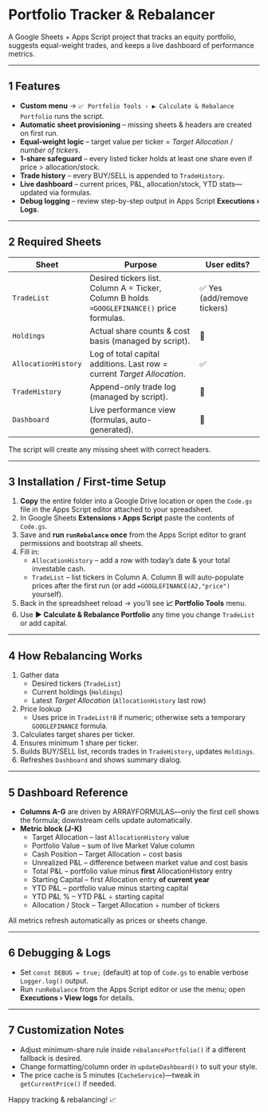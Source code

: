 # Portfolio Tracker & Rebalancer

A Google Sheets + Apps Script project that tracks an equity portfolio, suggests equal-weight trades, and keeps a live dashboard of performance metrics.

---

## 1  Features

* **Custom menu** → `📈 Portfolio Tools › ▶️ Calculate & Rebalance Portfolio` runs the script.
* **Automatic sheet provisioning** – missing sheets & headers are created on first run.
* **Equal-weight logic** – target value per ticker = *Target Allocation* / *number of tickers*.
* **1-share safeguard** – every listed ticker holds at least one share even if price > allocation/stock.
* **Trade history** – every BUY/SELL is appended to `TradeHistory`.
* **Live dashboard** – current prices, P&L, allocation/stock, YTD stats—updated via formulas.
* **Debug logging** – review step-by-step output in Apps Script **Executions › Logs**.

---

## 2  Required Sheets

| Sheet | Purpose | User edits? |
|-------|---------|-------------|
| `TradeList` | Desired tickers list. Column A = Ticker, Column B holds `=GOOGLEFINANCE()` price formulas. | ✅ Yes (add/remove tickers) |
| `Holdings` | Actual share counts & cost basis (managed by script). | 🚫 |
| `AllocationHistory` | Log of total capital additions. Last row = current *Target Allocation*. | ✅ |
| `TradeHistory` | Append-only trade log (managed by script). | 🚫 |
| `Dashboard` | Live performance view (formulas, auto-generated). | 🚫 |

The script will create any missing sheet with correct headers.

---

## 3  Installation / First-time Setup

1. **Copy** the entire folder into a Google Drive location or open the `Code.gs` file in the Apps Script editor attached to your spreadsheet.
2. In Google Sheets **Extensions › Apps Script** paste the contents of `Code.gs`.
3. Save and **run `runRebalance` once** from the Apps Script editor to grant permissions and bootstrap all sheets.
4. Fill in:
   * `AllocationHistory` – add a row with today’s date & your total investable cash.
   * `TradeList` – list tickers in Column A. Column B will auto-populate prices after the first run (or add `=GOOGLEFINANCE(A2,"price")` yourself).
5. Back in the spreadsheet reload → you’ll see **📈 Portfolio Tools** menu.
6. Use **▶️ Calculate & Rebalance Portfolio** any time you change `TradeList` or add capital.

---

## 4  How Rebalancing Works

1. Gather data
   * Desired tickers (`TradeList`)
   * Current holdings (`Holdings`)
   * Latest *Target Allocation* (`AllocationHistory` last row)
2. Price lookup
   * Uses price in `TradeList!B` if numeric; otherwise sets a temporary `GOOGLEFINANCE` formula.
3. Calculates target shares per ticker.
4. Ensures minimum 1 share per ticker.
5. Builds BUY/SELL list, records trades in `TradeHistory`, updates `Holdings`.
6. Refreshes `Dashboard` and shows summary dialog.

---

## 5  Dashboard Reference

* **Columns A-G** are driven by ARRAYFORMULAS—only the first cell shows the formula; downstream cells update automatically.
* **Metric block (J-K)**
  * Target Allocation – last `AllocationHistory` value
  * Portfolio Value – sum of live Market Value column
  * Cash Position – Target Allocation − cost basis
  * Unrealized P&L – difference between market value and cost basis
  * Total P&L – portfolio value minus **first** AllocationHistory entry
  * Starting Capital – first Allocation entry **of current year**
  * YTD P&L – portfolio value minus starting capital
  * YTD P&L % – YTD P&L ÷ starting capital
  * Allocation / Stock – Target Allocation ÷ number of tickers

All metrics refresh automatically as prices or sheets change.

---

## 6  Debugging & Logs

* Set `const DEBUG = true;` (default) at top of `Code.gs` to enable verbose `Logger.log()` output.
* Run `runRebalance` from the Apps Script editor or use the menu; open **Executions › View logs** for details.

---

## 7  Customization Notes

* Adjust minimum-share rule inside `rebalancePortfolio()` if a different fallback is desired.
* Change formatting/column order in `updateDashboard()` to suit your style.
* The price cache is 5 minutes (`CacheService`)—tweak in `getCurrentPrice()` if needed.

Happy tracking & rebalancing! 📈 